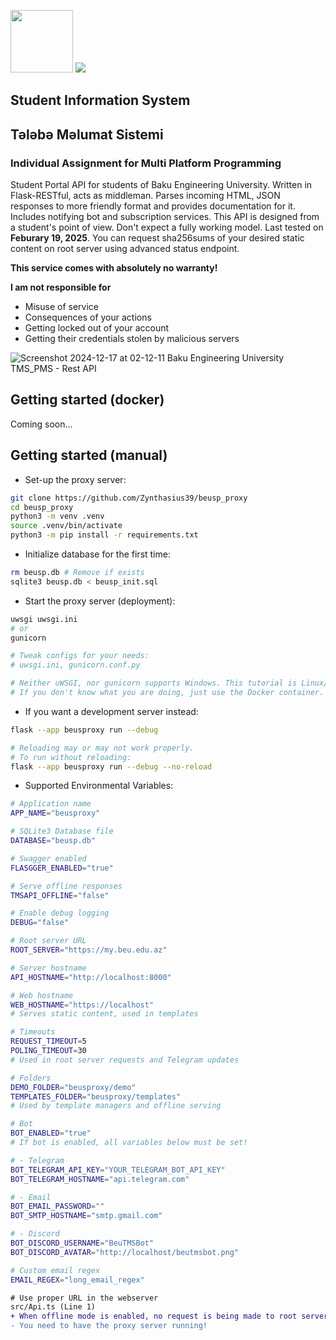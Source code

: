 <p float="left">
  <img src="https://github.com/user-attachments/assets/26f79338-e0f1-452a-bbf7-708bac6e36d0" width="100px" />
  <img src="https://github.com/user-attachments/assets/3e07f85b-7dbd-4181-b2e9-ae61f249006c" />
</p>

## Student Information System
## Tələbə Məlumat Sistemi

### Individual Assignment for Multi Platform Programming

Student Portal API for students of Baku Engineering University. Written in Flask-RESTful, acts as middleman. Parses incoming HTML, JSON responses to more friendly format and provides documentation for it. Includes notifying bot and subscription services.
This API is designed from a student's point of view. Don't expect a fully working model. Last tested on **Feburary 19, 2025**. You can request sha256sums of your desired static content on root server using advanced status endpoint.

**This service comes with absolutely no warranty!**


**I am not responsible for**

 - Misuse of service
 - Consequences of your actions
 - Getting locked out of your account
 - Getting their credentials stolen by malicious servers

![Screenshot 2024-12-17 at 02-12-11 Baku Engineering University TMS_PMS - Rest API](https://github.com/user-attachments/assets/9e4717bd-5796-48bf-a761-72551e109ac9)

## Getting started (docker)
Coming soon...

## Getting started (manual)
- Set-up the proxy server:
```bash
git clone https://github.com/Zynthasius39/beusp_proxy
cd beusp_proxy
python3 -m venv .venv
source .venv/bin/activate
python3 -m pip install -r requirements.txt
```

- Initialize database for the first time:
```bash
rm beusp.db # Remove if exists
sqlite3 beusp.db < beusp_init.sql
```

- Start the proxy server (deployment):
```bash
uwsgi uwsgi.ini
# or
gunicorn

# Tweak configs for your needs:
# uwsgi.ini, gunicorn.conf.py

# Neither uWSGI, nor gunicorn supports Windows. This tutorial is Linux/macOS only.
# If you don't know what you are doing, just use the Docker container. [Not out yet :(]
```
- If you want a development server instead:
```bash
flask --app beusproxy run --debug

# Reloading may or may not work properly.
# To run without reloading:
flask --app beusproxy run --debug --no-reload
```
- Supported Environmental Variables:
```bash
# Application name
APP_NAME="beusproxy"

# SQLite3 Database file
DATABASE="beusp.db"

# Swagger enabled
FLASGGER_ENABLED="true"

# Serve offline responses
TMSAPI_OFFLINE="false"

# Enable debug logging
DEBUG="false"

# Root server URL
ROOT_SERVER="https://my.beu.edu.az"

# Server hostname
API_HOSTNAME="http://localhost:8000"

# Web hostname
WEB_HOSTNAME="https://localhost"
# Serves static content, used in templates

# Timeouts
REQUEST_TIMEOUT=5
POLING_TIMEOUT=30
# Used in root server requests and Telegram updates

# Folders
DEMO_FOLDER="beusproxy/demo"
TEMPLATES_FOLDER="beusproxy/templates"
# Used by template managers and offline serving

# Bot
BOT_ENABLED="true"
# If bot is enabled, all variables below must be set!

# - Telegram
BOT_TELEGRAM_API_KEY="YOUR_TELEGRAM_BOT_API_KEY"
BOT_TELEGRAM_HOSTNAME="api.telegram.com"

# - Email
BOT_EMAIL_PASSWORD=""
BOT_SMTP_HOSTNAME="smtp.gmail.com"

# - Discord
BOT_DISCORD_USERNAME="BeuTMSBot"
BOT_DISCORD_AVATAR="http://localhost/beutmsbot.png"

# Custom email regex
EMAIL_REGEX="long_email_regex"
```
```diff
# Use proper URL in the webserver
src/Api.ts (Line 1)
+ When offline mode is enabled, no request is being made to root server.
- You need to have the proxy server running!
```
